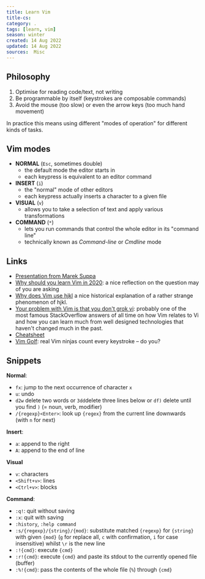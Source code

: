 ```yaml
---
title: Learn Vim
title-cs: 
category: .
tags: [learn, vim]
season: winter
created: 14 Aug 2022
updated: 14 Aug 2022
sources:  Misc
---
```


## Philosophy
1. Optimise for reading code/text, not writing
2. Be programmable by itself (keystrokes are composable commands)
3.  Avoid the mouse (too slow) or even the arrow keys (too much hand movement)

In practice this means using different "modes of operation" for different kinds of tasks.

## Vim modes
- **NORMAL** (`Esc`, sometimes double)
    - the default mode the editor starts in
    - each keypress is equivalent to an editor command
-   **INSERT** (`i`)
    - the "normal" mode of other editors
    - each keypress actually inserts a character to a given file
-   **VISUAL** (`v`)
    - allows you to take a selection of text and apply various transformations
-   **COMMAND** (`*`)
    - lets you run commands that control the whole editor in its "command line"
    - technically known as _Command-line_ or _Cmdline_ mode

## Links
- [Presentation from Marek Suppa](https://talks.mareksuppa.com/teaching/2022/unix-summer-of-cli/06-vim/)
- [Why should you learn Vim in 2020](https://pragmaticpineapple.com/why-should-you-learn-vim-in-2020/): a nice reflection on the question may of you are asking
- [Why does Vim use hjkl](https://catonmat.net/why-vim-uses-hjkl-as-arrow-keys) a nice historical explanation of a rather strange phenomenon of hjkl.
- [Your problem with Vim is that you don't grok vi](https://stackoverflow.com/questions/1218390/what-is-your-most-productive-shortcut-with-vim/1220118#1220118): probably one of the most famous StackOverflow answers of all time on how Vim relates to Vi and how you can learn much from well designed technologies that haven't changed much in the past.
- [Cheatsheet](http://www.viemu.com/vi-vim-cheat-sheet.gif)
- [Vim Golf](http://www.vimgolf.com/): real Vim ninjas count every keystroke – do you?

## Snippets
**Normal**:
- `fx`: jump to the next occurrence of character `x`
- `u`: undo
- `d2w` delete two words or `3dd`delete three lines below or `df)` delete until you find `)` (= noun, verb, modifier)
- `/{regexp}<Enter>`: look up `{regex}` from the current line downwards (with `n` for next)

**Insert**:
- `a`: append to the right
- `A`: append to the end of line

**Visual**
-  `v`: characters
- `<Shift+v>`: lines
- `<Ctrl+v>`: blocks

**Command**:
- `:q!`: quit without saving
- `:x`: quit with saving
- `:history`, `:help command`
- `:s/{regexp}/{string}/{mod}`: substitute matched `{regexp}` for `{string}` with given `{mod}` (`g` for replace all, `c` with confirmation, `i` for case insensitive) whilst `\r` is the new line
- `:!{cmd}`: execute `{cmd}`
- `:r!{cmd}`: execute `{cmd}` and paste its stdout to the currently opened file (buffer)
- `:%!{cmd}`: pass the contents of the whole file (`%`) through `{cmd}`
